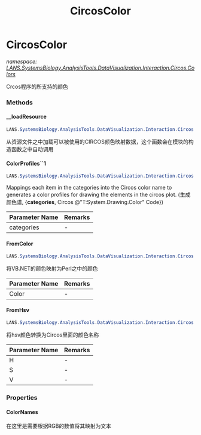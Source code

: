 ﻿---
title: CircosColor
---

# CircosColor
_namespace: [LANS.SystemsBiology.AnalysisTools.DataVisualization.Interaction.Circos.Colors](N-LANS.SystemsBiology.AnalysisTools.DataVisualization.Interaction.Circos.Colors.html)_

Crcos程序的所支持的颜色

### Methods

#### __loadResource
```csharp
LANS.SystemsBiology.AnalysisTools.DataVisualization.Interaction.Circos.Colors.CircosColor.__loadResource
```
从资源文件之中加载可以被使用的CIRCOS颜色映射数据，这个函数会在模块的构造函数之中自动调用

#### ColorProfiles``1
```csharp
LANS.SystemsBiology.AnalysisTools.DataVisualization.Interaction.Circos.Colors.CircosColor.ColorProfiles``1(``0[])
```
Mappings each item in the categories into the Circos color name to generates a color profiles for drawing the elements in the circos plot.
 (生成颜色谱, {**categories**, Circos @"T:System.Drawing.Color" Code})

|Parameter Name|Remarks|
|--------------|-------|
|categories|-|


#### FromColor
```csharp
LANS.SystemsBiology.AnalysisTools.DataVisualization.Interaction.Circos.Colors.CircosColor.FromColor(System.Drawing.Color)
```
将VB.NET的颜色映射为Perl之中的颜色

|Parameter Name|Remarks|
|--------------|-------|
|Color|-|


#### FromHsv
```csharp
LANS.SystemsBiology.AnalysisTools.DataVisualization.Interaction.Circos.Colors.CircosColor.FromHsv(System.Double,System.Double,System.Double)
```
将hsv颜色转换为Circos里面的颜色名称

|Parameter Name|Remarks|
|--------------|-------|
|H|-|
|S|-|
|V|-|




### Properties

#### ColorNames
在这里是需要根据RGB的数值将其映射为文本

